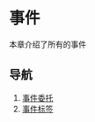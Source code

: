 # 事件

本章介绍了所有的事件

## 导航

1. [事件委托](/Lagrange.Core/Event/EventInvoker)
2. [事件标签](/Lagrange.Core/Event/EventArgs)

